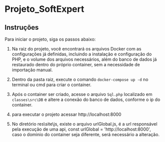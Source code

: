 # Projeto_SoftExpert

## Instruções

Para iniciar o projeto, siga os passos abaixo:

1. Na raiz do projeto, você encontrará os arquivos Docker com as configurações já definidas, incluindo a instalação e configuração do PHP, e o volume dos arquivos necessários, além do banco de dados já restaurado dentro do próprio container, sem a necessidade de importação manual.

2. Dentro da pasta raiz, execute o comando `docker-compose up -d` no terminal ou cmd para criar o container.

3. Após o container ser criado, acesse o arquivo `Sql.php` localizado em `classes\src\DB` e altere a conexão do banco de dados, conforme o ip do container.

4. para executar o projeto acessar http://localhost:8000

5. No diretório res\site\js, existe o arquivo urlGlobal.js, é a url responsável pela execução de uma api, const urlGlobal = 'http://localhost:8000', caso o dominio do container seja diferente, será necessário a alteração.